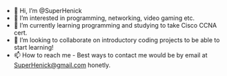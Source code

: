 - 👋 Hi, I’m @SuperHenick
- 👀 I’m interested in programming, networking, video gaming etc. 
- 🌱 I’m currently learning programming and studying to take Cisco CCNA cert. 
- 💞️ I’m looking to collaborate on introductory coding projects to be able to start learning!
- 📫 How to reach me - Best ways to contact me would be by email at SuperHenick@gmail.com honetly. 

<!---
SuperHenick/SuperHenick is a ✨ special ✨ repository because its `README.md` (this file) appears on your GitHub profile.
You can click the Preview link to take a look at your changes.
--->
